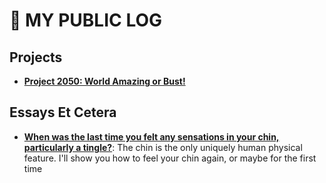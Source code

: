 # 💩 MY PUBLIC LOG

## Projects
- [**Project 2050: World Amazing or Bust!**](https://worldamazing.org)

## Essays Et Cetera
- [**When was the last time you felt any sensations in your chin, particularly a tingle?**](docs/chins.md): The chin is the only uniquely human physical feature. I'll show you how to feel your chin again, or maybe for the first time
